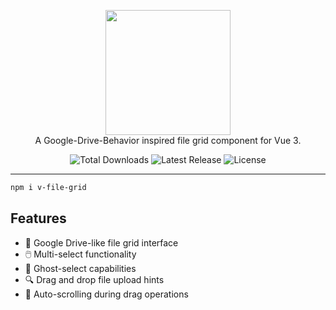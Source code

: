 <p align="center">
    <a href="https://vcalendar.io/" target="_blank">
      <img width="200" src="https://i.imgur.com/NzMBpZ2.pngv-calendar/hero.png">
    </a>
    <br>
    A Google-Drive-Behavior inspired file grid component for Vue 3.
</p>

<p align="center">
    <img src="https://img.shields.io/npm/dt/v-file-grid.svg" alt="Total Downloads">
    <img src="https://img.shields.io/npm/v/v-file-grid.svg" alt="Latest Release">
    <!-- <img src="https://img.shields.io/npm/v/v-file-grid.svg" alt="Next Release"> -->
    <img src="https://img.shields.io/npm/l/v-file-grid.svg" alt="License">
</p>

---

```bash
npm i v-file-grid
```

## Features

- 📂 Google Drive-like file grid interface
- 🖱️ Multi-select functionality
- 👻 Ghost-select capabilities
- 🔍 Drag and drop file upload hints
- 📜 Auto-scrolling during drag operations
